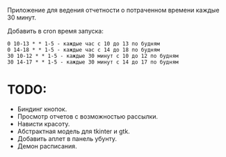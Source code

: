 Приложение для ведения отчетности о потраченном времени каждые 30 минут.

Добавить в cron время запуска:

    0 10-13 * * 1-5 - каждые час с 10 до 13 по будням
    0 14-18 * * 1-5 - каждые час с 14 до 18 по будням
    30 10-12 * * 1-5 - каждые 30 минут с 10 до 12 по будням
    30 14-17 * * 1-5 - каждые 30 минут с 14 до 17 по будням

# TODO:
 * Биндинг кнопок.
 * Просмотр отчетов с возможностью рассылки.
 * Нависти красоту.
 * Абстрактная модель для tkinter и gtk.
 * Добавить аплет в панель убунту.
 * Демон расписания.
